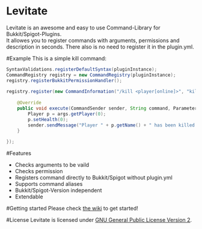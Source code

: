 # Levitate
Levitate is an awesome and easy to use Command-Library for Bukkit/Spigot-Plugins.<br>
It allowes you to register commands with arguments, permissions and description in seconds. There also is no need to register it in the plugin.yml.

#Example
This is a simple kill command:
```Java
SyntaxValidations.registerDefaultSyntax(pluginInstance);
CommandRegistry registry = new CommandRegistry(pluginInstance);
registry.registerBukkitPermissionHandler();
		
registry.register(new CommandInformation("/kill <player[online]>", "kill.player", "Kill a player"), new CommandHandler() {
			
	@Override
	public void execute(CommandSender sender, String command, ParameterSet args) {
		Player p = args.getPlayer(0);
		p.setHealth(0);
		sender.sendMessage("Player " + p.getName() + " has been killed!");
	}
			
});
```

#Features
* Checks arguments to be vaild
* Checks permission
* Registers command directly to Bukkit/Spigot without plugin.yml
* Supports command aliases
* Bukkit/Spigot-Version independent
* Extendable

#Getting started
Please check [the wiki](https://github.com/KennethWussmann/Levitate/wiki) to get started!

#License
Levitate is licensed under [GNU General Public License Version 2](https://github.com/KennethWussmann/Levitate/blob/master/LICENSE).
